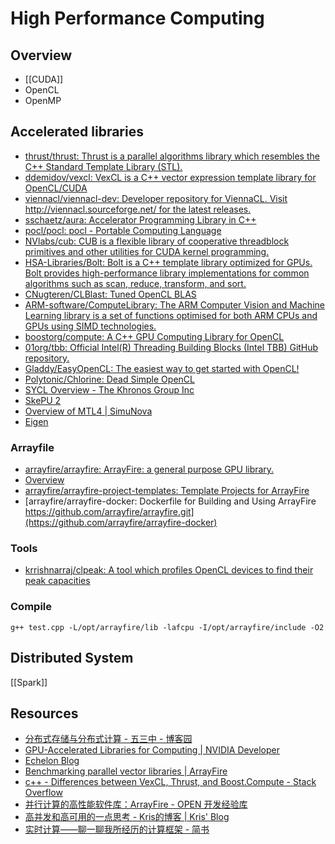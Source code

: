 # High Performance Computing

## Overview

- [[CUDA]]
- OpenCL
- OpenMP

## Accelerated libraries

- [thrust/thrust: Thrust is a parallel algorithms library which resembles the C++ Standard Template Library (STL).](https://github.com/thrust/thrust)
- [ddemidov/vexcl: VexCL is a C++ vector expression template library for OpenCL/CUDA](https://github.com/ddemidov/vexcl)
- [viennacl/viennacl-dev: Developer repository for ViennaCL. Visit http://viennacl.sourceforge.net/ for the latest releases.](https://github.com/viennacl/viennacl-dev)
- [sschaetz/aura: Accelerator Programming Library in C++](https://github.com/sschaetz/aura)
- [pocl/pocl: pocl - Portable Computing Language](https://github.com/pocl/pocl)
- [NVlabs/cub: CUB is a flexible library of cooperative threadblock primitives and other utilities for CUDA kernel programming.](https://github.com/NVlabs/cub)
- [HSA-Libraries/Bolt: Bolt is a C++ template library optimized for GPUs. Bolt provides high-performance library implementations for common algorithms such as scan, reduce, transform, and sort.](https://github.com/HSA-Libraries/Bolt)
- [CNugteren/CLBlast: Tuned OpenCL BLAS](https://github.com/CNugteren/CLBlast)
- [ARM-software/ComputeLibrary: The ARM Computer Vision and Machine Learning library is a set of functions optimised for both ARM CPUs and GPUs using SIMD technologies.](https://github.com/ARM-software/ComputeLibrary)
- [boostorg/compute: A C++ GPU Computing Library for OpenCL](https://github.com/boostorg/compute)
- [01org/tbb: Official Intel(R) Threading Building Blocks (Intel TBB) GitHub repository.](https://github.com/01org/tbb)
- [Gladdy/EasyOpenCL: The easiest way to get started with OpenCL!](https://github.com/Gladdy/EasyOpenCL)
- [Polytonic/Chlorine: Dead Simple OpenCL](https://github.com/Polytonic/Chlorine)
- [SYCL Overview - The Khronos Group Inc](https://www.khronos.org/sycl)
- [SkePU 2](https://www.ida.liu.se/labs/pelab/skepu/)
- [Overview of MTL4 | SimuNova](http://www.simunova.com/de/node/24)
- [Eigen](http://eigen.tuxfamily.org/index.php?title=Main_Page)

### Arrayfile

- [arrayfire/arrayfire: ArrayFire: a general purpose GPU library.](https://github.com/arrayfire/arrayfire)
- [Overview](http://arrayfire.org/docs/index.htm)
- [arrayfire/arrayfire-project-templates: Template Projects for ArrayFire](https://github.com/arrayfire/arrayfire-project-templates)
- [arrayfire/arrayfire-docker: Dockerfile for Building and Using ArrayFire https://github.com/arrayfire/arrayfire.git](https://github.com/arrayfire/arrayfire-docker)

### Tools

- [krrishnarraj/clpeak: A tool which profiles OpenCL devices to find their peak capacities](https://github.com/krrishnarraj/clpeak)

### Compile

    g++ test.cpp -L/opt/arrayfire/lib -lafcpu -I/opt/arrayfire/include -O2

## Distributed System

[[Spark]]

## Resources

- [分布式存储与分布式计算 - 五三中 - 博客园](http://www.cnblogs.com/cxzdy/p/5338596.html)
- [GPU-Accelerated Libraries for Computing | NVIDIA Developer](https://developer.nvidia.com/gpu-accelerated-libraries)
- [Echelon Blog](http://www.soa-world.de/echelon/2014/04/c-accelerator-libraries.html)
- [Benchmarking parallel vector libraries | ArrayFire](http://arrayfire.com/benchmarking-parallel-vector-libraries/)
- [c++ - Differences between VexCL, Thrust, and Boost.Compute - Stack Overflow](http://stackoverflow.com/questions/20154179/differences-between-vexcl-thrust-and-boost-compute)
- [并行计算的高性能软件库：ArrayFire - OPEN 开发经验库](http://m.open-open.com/m/lib/view/1415890274039.html)
- [高并发和高可用的一点思考 - Kris的博客 | Kris' Blog](http://kriszhang.com/high_performance/)
- [实时计算——聊一聊我所经历的计算框架 - 简书](https://www.jianshu.com/p/16323566f3c6)
